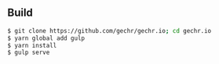 ## Build
```bash
$ git clone https://github.com/gechr/gechr.io; cd gechr.io
$ yarn global add gulp
$ yarn install
$ gulp serve
```
